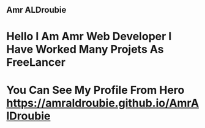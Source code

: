 ## Amr ALDroubie

# Hello I Am Amr Web Developer I Have Worked Many Projets As FreeLancer

# You Can See My Profile From Hero https://amraldroubie.github.io/AmrAlDroubie
